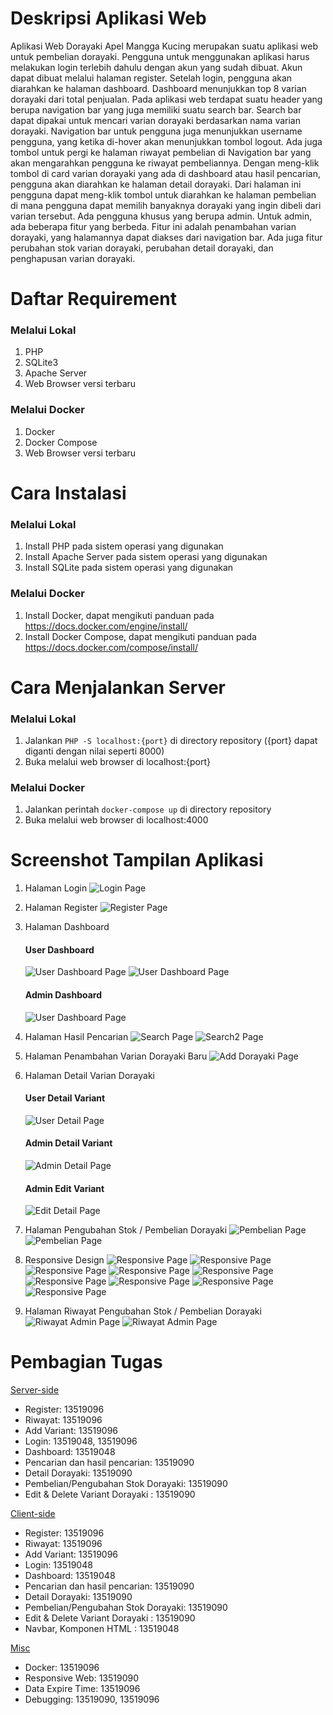 # Deskripsi Aplikasi Web

Aplikasi Web Dorayaki Apel Mangga Kucing merupakan suatu aplikasi web untuk pembelian dorayaki. Pengguna untuk menggunakan aplikasi harus melakukan login terlebih dahulu dengan akun yang sudah dibuat. Akun dapat dibuat melalui halaman register. Setelah login, pengguna akan diarahkan ke halaman dashboard. Dashboard menunjukkan top 8 varian dorayaki dari total penjualan. Pada aplikasi web terdapat suatu header yang berupa navigation bar yang juga memiliki suatu search bar. Search bar dapat dipakai untuk mencari varian dorayaki berdasarkan nama varian dorayaki. Navigation bar untuk pengguna juga menunjukkan username pengguna, yang ketika di-hover akan menunjukkan tombol logout. Ada juga tombol untuk pergi ke halaman riwayat pembelian di Navigation bar yang akan mengarahkan pengguna ke riwayat pembeliannya. Dengan meng-klik tombol di card varian dorayaki yang ada di dashboard atau hasil pencarian, pengguna akan diarahkan ke halaman detail dorayaki. Dari halaman ini pengguna dapat meng-klik tombol untuk diarahkan ke halaman pembelian di mana pengguna dapat memilih banyaknya dorayaki yang ingin dibeli dari varian tersebut. Ada pengguna khusus yang berupa admin. Untuk admin, ada beberapa fitur yang berbeda. Fitur ini adalah penambahan varian dorayaki, yang halamannya dapat diakses dari navigation bar. Ada juga fitur perubahan stok varian dorayaki, perubahan detail dorayaki, dan penghapusan varian dorayaki.

# Daftar Requirement
### Melalui Lokal

1. PHP
2. SQLite3
3. Apache Server
4. Web Browser versi terbaru

### Melalui Docker
1. Docker
2. Docker Compose
3. Web Browser versi terbaru

# Cara Instalasi

### Melalui Lokal

1. Install PHP pada sistem operasi yang digunakan
2. Install Apache Server pada sistem operasi yang digunakan
3. Install SQLite pada sistem operasi yang digunakan

### Melalui Docker

1. Install Docker, dapat mengikuti panduan pada https://docs.docker.com/engine/install/
2. Install Docker Compose, dapat mengikuti panduan pada https://docs.docker.com/compose/install/

# Cara Menjalankan Server

### Melalui Lokal

1. Jalankan `PHP -S localhost:{port}` di directory repository ({port} dapat diganti dengan nilai seperti 8000)
2. Buka melalui web browser di localhost:{port}

### Melalui Docker

1. Jalankan perintah `docker-compose up` di directory repository
2. Buka melalui web browser di localhost:4000

# Screenshot Tampilan Aplikasi

1. Halaman Login
   ![Login Page](./screenshot/login.png)
2. Halaman Register
   ![Register Page](./screenshot/register.png)

3. Halaman Dashboard

   #### User Dashboard

   ![User Dashboard Page](./screenshot/dashboard_user.png)
   ![User Dashboard Page](./screenshot/dashboard_user2.png)

   #### Admin Dashboard

   ![User Dashboard Page](./screenshot/dashboard_admin.png)

4. Halaman Hasil Pencarian
   ![Search Page](./screenshot/search.png)
   ![Search2 Page](./screenshot/search_2.png)

5. Halaman Penambahan Varian Dorayaki Baru
   ![Add Dorayaki Page](./screenshot/add_variant.png)

6. Halaman Detail Varian Dorayaki

   #### User Detail Variant

   ![User Detail Page](./screenshot/detail_user.png)

   #### Admin Detail Variant

   ![Admin Detail Page](./screenshot/detail_admin.png)

   #### Admin Edit Variant

   ![Edit Detail Page](./screenshot/edit_admin.png)

7. Halaman Pengubahan Stok / Pembelian Dorayaki
   ![Pembelian Page](./screenshot/pembelian_user.png)
   ![Pembelian Page](./screenshot/pembelian_user2.png)

8. Responsive Design
   ![Responsive Page](./screenshot/addvariant_responsive.png)
   ![Responsive Page](./screenshot/dashboard_responsive.png)
   ![Responsive Page](./screenshot/dashboard2_responsive.png)
   ![Responsive Page](./screenshot/detail_responsive.png)
   ![Responsive Page](./screenshot/login_responsive.png)
   ![Responsive Page](./screenshot/pembelian_responsive.png)
   ![Responsive Page](./screenshot/riwayat_admin_responsive.png)
   ![Responsive Page](./screenshot/riwayat_responsive.png)
   ![Responsive Page](./screenshot/search_responsive.png)

9. Halaman Riwayat Pengubahan Stok / Pembelian Dorayaki
   ![Riwayat Admin Page](./screenshot/riwayat_admin.png)
   ![Riwayat Admin Page](./screenshot/riwayat_user.png)

# Pembagian Tugas

<ins>Server-side</ins>

- Register: 13519096
- Riwayat: 13519096
- Add Variant: 13519096
- Login: 13519048, 13519096
- Dashboard: 13519048
- Pencarian dan hasil pencarian: 13519090
- Detail Dorayaki: 13519090
- Pembelian/Pengubahan Stok Dorayaki: 13519090
- Edit & Delete Variant Dorayaki : 13519090

<ins>Client-side</ins>

- Register: 13519096
- Riwayat: 13519096
- Add Variant: 13519096
- Login: 13519048
- Dashboard: 13519048
- Pencarian dan hasil pencarian: 13519090
- Detail Dorayaki: 13519090
- Pembelian/Pengubahan Stok Dorayaki: 13519090
- Edit & Delete Variant Dorayaki : 13519090
- Navbar, Komponen HTML : 13519048

<ins>Misc</ins>

- Docker: 13519096
- Responsive Web: 13519090
- Data Expire Time: 13519096
- Debugging: 13519090, 13519096
